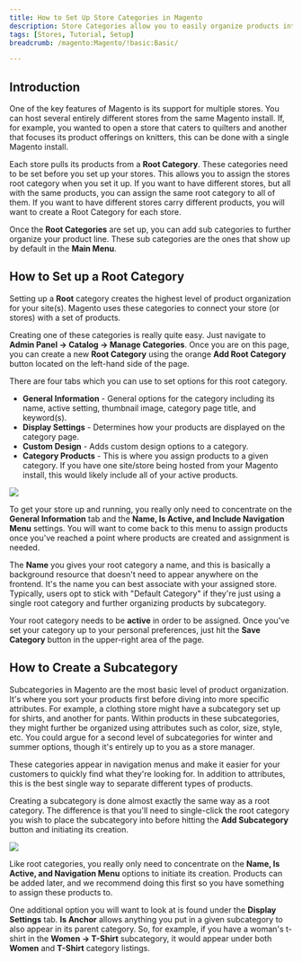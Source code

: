 ```yaml
---
title: How to Set Up Store Categories in Magento
description: Store Categories allow you to easily organize products into different stores hosted through Magento.
tags: [Stores, Tutorial, Setup]
breadcrumb: /magento:Magento/!basic:Basic/

---
```


Introduction
-----

One of the key features of Magento is its support for multiple stores. You can host several entirely different stores from the same Magento install. If, for example, you wanted to open a store that caters to quilters and another that focuses its product offerings on knitters, this can be done with a single Magento install.

Each store pulls its products from a **Root Category**. These categories need to be set before you set up your stores. This allows you to assign the stores root category when you set it up. If you want to have different stores, but all with the same products, you can assign the same root category to all of them. If you want to have different stores carry different products, you will want to create a Root Category for each store.

Once the **Root Categories** are set up, you can add sub categories to further organize your product line. These sub categories are the ones that show up by default in the **Main Menu**.

How to Set up a Root Category
-----

Setting up a **Root** category creates the highest level of product organization for your site(s). Magento uses these categories to connect your store (or stores) with a set of products.

Creating one of these categories is really quite easy. Just navigate to **Admin Panel -> Catalog -> Manage Categories**. Once you are on this page, you can create a new **Root Category** using the orange **Add Root Category** button located on the left-hand side of the page. 

There are four tabs which you can use to set options for this root category.

* **General Information** - General options for the category including its name, active setting, thumbnail image, category page title, and keyword(s).
* **Display Settings** - Determines how your products are displayed on the category page.
* **Custom Design** - Adds custom design options to a category.
* **Category Products** - This is where you assign products to a given category. If you have one site/store being hosted from your Magento install, this would likely include all of your active products.

![][category]

To get your store up and running, you really only need to concentrate on the **General Information** tab and the **Name, Is Active, and Include Navigation Menu** settings. You will want to come back to this menu to assign products once you've reached a point where products are created and assignment is needed.

The **Name** you gives your root category a name, and this is basically a background resource that doesn't need to appear anywhere on the frontend. It's the name you can best associate with your assigned store. Typically, users opt to stick with "Default Category" if they're just using a single root category and further organizing products by subcategory.

Your root category needs to be **active** in order to be assigned. Once you've set your category up to your personal preferences, just hit the **Save Category** button in the upper-right area of the page.

How to Create a Subcategory
-----

Subcategories in Magento are the most basic level of product organization. It's where you sort your products first before diving into more specific attributes. For example, a clothing store might have a subcategory set up for shirts, and another for pants. Within products in these subcategories, they might further be organized using attributes such as color, size, style, etc. You could argue for a second level of subcategories for winter and summer options, though it's entirely up to you as a store manager.

These categories appear in navigation menus and make it easier for your customers to quickly find what they're looking for. In addition to attributes, this is the best single way to separate different types of products.

Creating a subcategory is done almost exactly the same way as a root category. The difference is that you'll need to single-click the root category you wish to place the subcategory into before hitting the **Add Subcategory** button and initiating its creation.

![][category2]

Like root categories, you really only need to concentrate on the **Name, Is Active, and Navigation Menu** options to initiate its creation. Products can be added later, and we recommend doing this first so you have something to assign these products to.

One additional option you will want to look at is found under the **Display Settings** tab. **Is Anchor** allows anything you put in a given subcategory to also appear in its parent category. So, for example, if you have a woman's t-shirt in the **Women -> T-Shirt** subcategory, it would appear under both **Women** and **T-Shirt** category listings.

[category]: assets/root_category_1.jpeg
[category2]: assets/subcategory_1.jpeg